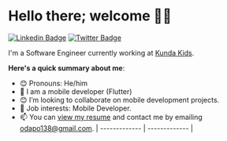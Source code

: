 # Hello there; welcome 👋🏾

[![Linkedin Badge](https://img.shields.io/badge/-oladapodanielolatubosun-blue?style=for-the-badge&logo=Linkedin&logoColor=white&link=https://www.linkedin.com/in/oladapodanielolatubosun)](https://www.linkedin.com/in/oladapodanielolatubosun) [![Twitter Badge](https://img.shields.io/badge/-@dapo_dev-1ca0f1?style=for-the-badge&logo=twitter&logoColor=white&link=https://twitter.com/dapo_dev)](https://twitter.com/dapo_dev)

I'm a Software Engineer currently working at [Kunda Kids](https://kundakids.com).

**Here's a quick summary about me**:

- 😊 Pronouns: He/him
- 🌱  I am a mobile developer (Flutter)
- 😊 I’m looking to collaborate on mobile development projects. 
- 💼 Job interests: Mobile Developer.
- 📫 You can [view my resume](https://docs.google.com/document/d/1RjeIMeZAW9A-J0H7TwzMQ7uKAiL88Z0Q_zQ5MG-tt8Q/edit?usp=sharing) and contact me by emailing odapo138@gmail.com.
| ------------- | ------------- |

